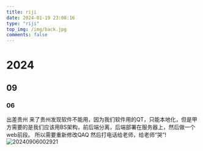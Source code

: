 ```yaml
---
title: riji
date: 2024-01-19 23:08:16
type: "riji"
top_img: /img/back.jpg 
comments: false
---
```


# 2024
## 09
### 06
出差贵州
来了贵州发现软件不能用，因为我们软件用的QT，只能本地化，但是甲方需要的是我们应该用BS架构，前后端分离，后端部署在服务器上，然后做一个web前段。
所以需要重新修改QAQ
然后打电话给老师，给老师“哭”!![20240906002921](https://cdn.jsdelivr.net/gh/wawzysys/imgbed@main/20240906002921.png)